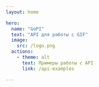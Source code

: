 ```yaml
---
layout: home

hero:
  name: "GoPI"
  text: "API для работы с GIF"
  image:
    src: /logo.png
  actions:
    - theme: alt
      text: Примеры работы с API
      link: /api-examples

---
```


